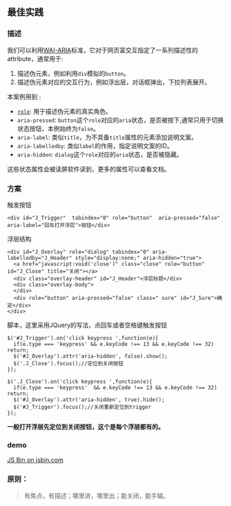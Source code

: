 ## 最佳实践
### 描述
我们可以利用[WAI-ARIA](http://www.w3.org/TR/wai-aria/)标准，它对于网页富交互指定了一系列描述性的attribute，通常用于:
1. 描述伪元素，例如利用`div`模拟的`button`。
2. 描述伪元素对应的交互行为，例如浮出层，对话框弹出，下拉列表展开。

本案例用到 :

- [`role`](http://www.w3.org/TR/wai-aria/roles#role_definitions): 用于描述伪元素的真实角色。
- `aria-pressed`: `button`这个`role`对应的`aria`状态，是否被按下,通常只用于切换状态按钮，本例始终为`false`。
- `aria-label`: 类似`title`，为不具备`title`属性的元素添加说明文案。
- `aria-labelledby`: 类似`label`的作用，指定说明文案的ID。
- `aria-hidden`: `dialog`这个`role`对应的`aria`状态，是否被隐藏。

这些状态属性会被读屏软件读到，更多的属性可以查看文档。

### 方案
触发按钮
```
<div id="J_Trigger"  tabindex="0" role="button"  aria-pressed="false" aria-label="回车打开浮层">按钮</div>
```

浮层结构

```
<div id="J_Overlay" role="dialog" tabindex="0" aria-labelledby="J_Header" style="display:none;" aria-hidden="true">
  <a href="javascript:void('close')" class="close" role="button" id="J_Close" title="关闭"></a>
  <div class="overlay-header" id="J_Header">浮层标题</div>
  <div class="overlay-body">
  </div>
  <div role="button" aria-pressed="false" class=" sure" id="J_Sure">确定</div>
</div>
```

脚本，这里采用JQuery的写法，点回车或者空格键触发按钮
```
$('#J_Trigger').on('click keypress ',function(e){
  if(e.type === 'keypress' && e.keyCode !== 13 && e.keyCode !== 32) return;
  $('#J_Overlay').attr('aria-hidden', false).show();
  $('.J_Close').focus();//定位到关闭按钮
});

$('.J_Close').on('click keypress ',function(e){
  if(e.type === 'keypress'  && e.keyCode !== 13 && e.keyCode !== 32) return;
  $('#J_Overlay').attr('aria-hidden', true).hide();
  $('#J_Trigger').focus();//关闭重新定位到trigger
});
```

**一般打开浮层先定位到关闭按钮，这个是每个浮层都有的。**

### demo
<a class="jsbin-embed" href="http://jsbin.com/fibozi/1/embed?html,js,output">JS Bin on jsbin.com</a><script src="http://static.jsbin.com/js/embed.min.js?3.35.4"></script>

### 原则：
> 有焦点，有描述；哪里进，哪里出；能关闭，能手输。